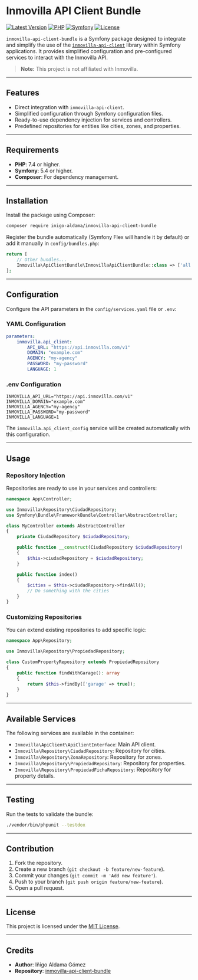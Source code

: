 
# Inmovilla API Client Bundle

[![Latest Version](https://img.shields.io/badge/version-1.0.0-blue)]()
[![PHP](https://img.shields.io/badge/php-%5E7.4%20%7C%7C%20%5E8.0-blue)]()
[![Symfony](https://img.shields.io/badge/symfony-%5E5.4%20%7C%7C%20%5E6.0-green)]()
[![License](https://img.shields.io/badge/license-MIT-green)](LICENSE)

`inmovilla-api-client-bundle` is a Symfony package designed to integrate and simplify the use of the [`inmovilla-api-client`](https://github.com/inigo-aldama/inmovilla-api-client) library within Symfony applications. It provides simplified configuration and pre-configured services to interact with the Inmovilla API.

> **Note:** This project is not affiliated with Inmovilla.

---

## Features

- Direct integration with `inmovilla-api-client`.
- Simplified configuration through Symfony configuration files.
- Ready-to-use dependency injection for services and controllers.
- Predefined repositories for entities like cities, zones, and properties.

---

## Requirements

- **PHP**: 7.4 or higher.
- **Symfony**: 5.4 or higher.
- **Composer**: For dependency management.

---

## Installation

Install the package using Composer:
```bash
composer require inigo-aldama/inmovilla-api-client-bundle
```

Register the bundle automatically (Symfony Flex will handle it by default) or add it manually in `config/bundles.php`:
```php
return [
    // Other bundles...
    Inmovilla\ApiClientBundle\InmovillaApiClientBundle::class => ['all' => true],
];
```

---

## Configuration

Configure the API parameters in the `config/services.yaml` file or `.env`:

### YAML Configuration
```yaml
parameters:
    inmovilla.api_client:
        API_URL: "https://api.inmovilla.com/v1"
        DOMAIN: "example.com"
        AGENCY: "my-agency"
        PASSWORD: "my-password"
        LANGUAGE: 1
```

### .env Configuration
```env
INMOVILLA_API_URL="https://api.inmovilla.com/v1"
INMOVILLA_DOMAIN="example.com"
INMOVILLA_AGENCY="my-agency"
INMOVILLA_PASSWORD="my-password"
INMOVILLA_LANGUAGE=1
```

The `inmovilla.api_client_config` service will be created automatically with this configuration.

---

## Usage

### Repository Injection

Repositories are ready to use in your services and controllers:
```php
namespace App\Controller;

use Inmovilla\Repository\CiudadRepository;
use Symfony\Bundle\FrameworkBundle\Controller\AbstractController;

class MyController extends AbstractController
{
    private CiudadRepository $ciudadRepository;

    public function __construct(CiudadRepository $ciudadRepository)
    {
        $this->ciudadRepository = $ciudadRepository;
    }

    public function index()
    {
        $cities = $this->ciudadRepository->findAll();
        // Do something with the cities
    }
}
```

### Customizing Repositories

You can extend existing repositories to add specific logic:
```php
namespace App\Repository;

use Inmovilla\Repository\PropiedadRepository;

class CustomPropertyRepository extends PropiedadRepository
{
    public function findWithGarage(): array
    {
        return $this->findBy(['garage' => true]);
    }
}
```

---

## Available Services

The following services are available in the container:
- `Inmovilla\ApiClient\ApiClientInterface`: Main API client.
- `Inmovilla\Repository\CiudadRepository`: Repository for cities.
- `Inmovilla\Repository\ZonaRepository`: Repository for zones.
- `Inmovilla\Repository\PropiedadRepository`: Repository for properties.
- `Inmovilla\Repository\PropiedadFichaRepository`: Repository for property details.

---

## Testing

Run the tests to validate the bundle:
```bash
./vendor/bin/phpunit --testdox
```

---

## Contribution

1. Fork the repository.
2. Create a new branch (`git checkout -b feature/new-feature`).
3. Commit your changes (`git commit -m 'Add new feature'`).
4. Push to your branch (`git push origin feature/new-feature`).
5. Open a pull request.

---

## License

This project is licensed under the [MIT License](LICENSE).

---

## Credits

- **Author**: Iñigo Aldama Gómez
- **Repository**: [inmovilla-api-client-bundle](https://github.com/inigo-aldama/inmovilla-api-client-bundle)
